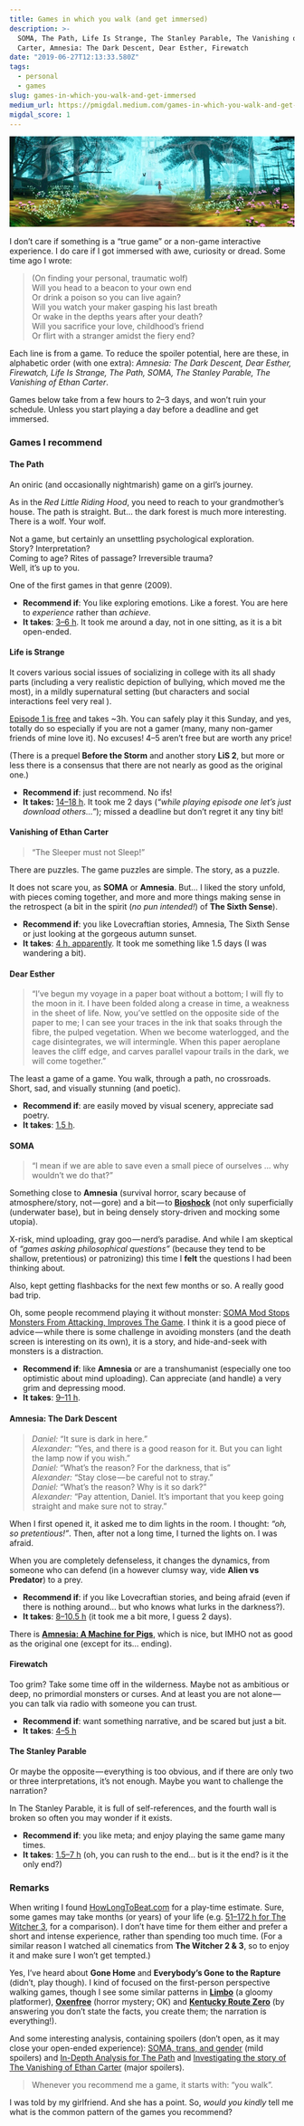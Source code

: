 ```yaml
---
title: Games in which you walk (and get immersed)
description: >-
  SOMA, The Path, Life Is Strange, The Stanley Parable, The Vanishing of Ethan
  Carter, Amnesia: The Dark Descent, Dear Esther, Firewatch
date: "2019-06-27T12:13:33.580Z"
tags:
  - personal
  - games
slug: games-in-which-you-walk-and-get-immersed
medium_url: https://pmigdal.medium.com/games-in-which-you-walk-and-get-immersed-a80ad2bcfa7f
migdal_score: 1
---
```


![](./00.jpg)

I don’t care if something is a “true game” or a non-game interactive experience. I do care if I got immersed with awe, curiosity or dread. Some time ago I wrote:

> (On finding your personal, traumatic wolf)  
> Will you head to a beacon to your own end  
> Or drink a poison so you can live again?  
> Will you watch your maker gasping his last breath  
> Or wake in the depths years after your death?  
> Will you sacrifice your love, childhood’s friend  
> Or flirt with a stranger amidst the fiery end?

Each line is from a game. To reduce the spoiler potential, here are these, in alphabetic order (with one extra): _Amnesia: The Dark Descent, Dear Esther, Firewatch, Life Is Strange, The Path, SOMA, The Stanley Parable, The Vanishing of Ethan Carter_.

Games below take from a few hours to 2–3 days, and won’t ruin your schedule. Unless you start playing a day before a deadline and get immersed.

### Games I recommend

#### The Path

An oniric (and occasionally nightmarish) game on a girl’s journey.

As in the _Red Little Riding Hood_, you need to reach to your grandmother’s house. The path is straight. But… the dark forest is much more interesting. There is a wolf. Your wolf.

Not a game, but certainly an unsettling psychological exploration.   
Story? Interpretation?  
Coming to age? Rites of passage? Irreversible trauma?  
Well, it’s up to you.

One of the first games in that genre (2009).

- **Recommend if**: You like exploring emotions. Like a forest. You are here to _experience_ rather than _achieve_.
- **It takes**: [3–6 h](https://howlongtobeat.com/game.php?id=10128). It took me around a day, not in one sitting, as it is a bit open-ended.

#### Life is Strange

It covers various social issues of socializing in college with its all shady parts (including a very realistic depiction of bullying, which moved me the most), in a mildly supernatural setting (but characters and social interactions feel very real ).

[Episode 1 is free](https://store.steampowered.com/app/319630/Life_is_Strange__Episode_1/) and takes ~3h. You can safely play it this Sunday, and yes, totally do so especially if you are not a gamer (many, many non-gamer friends of mine love it). No excuses! 4–5 aren’t free but are worth any price!

(There is a prequel **Before the Storm** and another story **LiS 2**, but more or less there is a consensus that there are not nearly as good as the original one.)

- **Recommend if**: just recommend. No ifs!
- **It takes:** [14–18 h](https://howlongtobeat.com/game.php?id=21702). It took me 2 days (_“while playing episode one let’s just download others…”_); missed a deadline but don’t regret it any tiny bit!

#### Vanishing of Ethan Carter

> “The Sleeper must not Sleep!”

There are puzzles. The game puzzles are simple. The story, as a puzzle.

It does not scare you, as **SOMA** or **Amnesia**. But… I liked the story unfold, with pieces coming together, and more and more things making sense in the retrospect (a bit in the spirit (_no pun intended!_) of **The Sixth Sense**).

- **Recommend if**: you like Lovecraftian stories, Amnesia, The Sixth Sense or just looking at the gorgeous autumn sunset.
- **It takes**: [4 h, apparently](https://howlongtobeat.com/game.php?id=21142). It took me something like 1.5 days (I was wandering a bit).

#### Dear Esther

> “I’ve begun my voyage in a paper boat without a bottom; I will fly to the moon in it. I have been folded along a crease in time, a weakness in the sheet of life. Now, you’ve settled on the opposite side of the paper to me; I can see your traces in the ink that soaks through the fibre, the pulped vegetation. When we become waterlogged, and the cage disintegrates, we will intermingle. When this paper aeroplane leaves the cliff edge, and carves parallel vapour trails in the dark, we will come together.”

The least a game of a game. You walk, through a path, no crossroads. Short, sad, and visually stunning (and poetic).

- **Recommend if**: are easily moved by visual scenery, appreciate sad poetry.
- **It takes**: [1.5 h](https://howlongtobeat.com/game.php?id=43743).

#### SOMA

> “I mean if we are able to save even a small piece of ourselves … why wouldn’t we do that?”

Something close to **Amnesia** (survival horror, scary because of atmosphere/story, not — gore) and a bit — to [**Bioshock**](https://en.wikipedia.org/wiki/BioShock) (not only superficially (underwater base), but in being densely story-driven and mocking some utopia).

X-risk, mind uploading, gray goo — nerd’s paradise. And while I am skeptical of _“games asking philosophical questions”_ (because they tend to be shallow, pretentious) or patronizing) this time I **felt** the questions I had been thinking about.

Also, kept getting flashbacks for the next few months or so. A really good bad trip.

Oh, some people recommend playing it without monster: [SOMA Mod Stops Monsters From Attacking, Improves The Game](https://kotaku.com/soma-mod-stops-monsters-from-attacking-makes-game-bett-1751216547). I think it is a good piece of advice — while there is some challenge in avoiding monsters (and the death screen is interesting on its own), it is a story, and hide-and-seek with monsters is a distraction.

- **Recommend if**: like **Amnesia** or are a transhumanist (especially one too optimistic about mind uploading). Can appreciate (and handle) a very grim and depressing mood.
- **It takes**: [9–11 h](https://howlongtobeat.com/game.php?id=43743).

#### Amnesia: The Dark Descent

> _Daniel:_ “It sure is dark in here.”  
> _Alexander:_ “Yes, and there is a good reason for it. But you can light the lamp now if you wish.”  
> _Daniel:_ “What’s the reason? For the darkness, that is”  
> _Alexander:_ “Stay close — be careful not to stray.”  
> _Daniel:_ “What’s the reason? Why is it so dark?”  
> _Alexander:_ “Pay attention, Daniel. It’s important that you keep going straight and make sure not to stray.”

When I first opened it, it asked me to dim lights in the room. I thought: _“oh, so pretentious!”_. Then, after not a long time, I turned the lights on. I was afraid.

When you are completely defenseless, it changes the dynamics, from someone who can defend (in a however clumsy way, vide **Alien vs Predator**) to a prey.

- **Recommend if**: if you like Lovecraftian stories, and being afraid (even if there is nothing around… but who knows what lurks in the darkness?).
- **It takes**: [8–10.5 h](https://howlongtobeat.com/game.php?id=440) (it took me a bit more, I guess 2 days).

There is [**Amnesia: A Machine for Pigs**](https://en.wikipedia.org/wiki/Amnesia:_A_Machine_for_Pigs), which is nice, but IMHO not as good as the original one (except for its… ending).

#### Firewatch

Too grim? Take some time off in the wilderness. Maybe not as ambitious or deep, no primordial monsters or curses. And at least you are not alone — you can talk via radio with someone you can trust.

- **Recommend if**: want something narrative, and be scared but just a bit.
- **It takes**: [4–5 h](https://howlongtobeat.com/game.php?id=43743)

#### The Stanley Parable

Or maybe the opposite — everything is too obvious, and if there are only two or three interpretations, it’s not enough. Maybe you want to challenge the narration?

In The Stanley Parable, it is full of self-references, and the fourth wall is broken so often you may wonder if it exists.

- **Recommend if**: you like meta; and enjoy playing the same game many times.
- **It takes**: [1.5–7 h](https://howlongtobeat.com/game.php?id=14083) (oh, you can rush to the end… but is it the end? is it the only end?)

### Remarks

When writing I found [HowLongToBeat.com](https://howlongtobeat.com/) for a play-time estimate. Sure, some games may take months (or years) of your life (e.g. [51–172 h for The Witcher 3](https://howlongtobeat.com/game.php?id=10270), for a comparison). I don’t have time for them either and prefer a short and intense experience, rather than spending too much time. (For a similar reason I watched all cinematics from **The Witcher 2 & 3**, so to enjoy it and make sure I won’t get tempted.)

Yes, I’ve heard about **Gone Home** and **Everybody’s Gone to the Rapture** (didn’t, play though). I kind of focused on the first-person perspective walking games, though I see some similar patterns in [**Limbo**](https://playdead.com/games/limbo/) (a gloomy platformer), [**Oxenfree**](https://store.steampowered.com/app/388880/Oxenfree/) (horror mystery; OK) and [**Kentucky Route Zero**](http://kentuckyroutezero.com/) (by answering you don’t state the facts, you create them; the narration is everything!).

And some interesting analysis, containing spoilers (don’t open, as it may close your open-ended experience): [SOMA, trans, and gender](https://genderterror.com/2015/11/09/soma-a-trans-simon-experience/) (mild spoilers) and [In-Depth Analysis for The Path](https://gamerdame.wordpress.com/2011/08/13/in-depth-analysis-for-the-path/) and [Investigating the story of The Vanishing of Ethan Carter](http://leaden.ru/2014/10/investigating-the-story-of-the-vanishing-of-ethan-carter-spoilers/) (major spoilers).

> Whenever you recommend me a game, it starts with: “you walk”.

I was told by my girlfriend. And she has a point. So, _would you kindly_ tell me what is the common pattern of the games you recommend?
